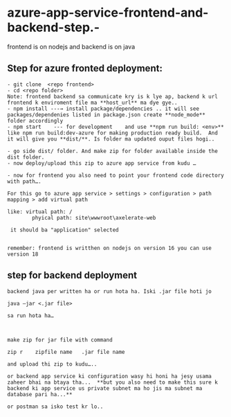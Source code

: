 # azure-app-service-frontend-and-backend-step.-
frontend is on nodejs and backend is on java


Step for azure fronted deployment:
-----------------------------------------
    
    - git clone  <repo frontend>
    - cd <repo folder>
    Note: frontend backend sa communicate kry is k lye ap, backend k url frontend k enviroment file ma **host_url** ma dye gye..
    - npm install ---→ install package/dependencies .. it will see packages/dependenies listed in package.json create **node_mode** folder accordingly
    - npm start    --- for development    and use **npm run build: <env>** like npm run build:dev-azure for making production ready build.  And it will give you **dist/**. Is folder ma updated ouput files hogi..
    
    - go side dist/ folder. And make zip for folder available inside the dist folder. 
    - now deploy/upload this zip to azure app service from kudu …
    
    - now for frontend you also need to point your frontend code directory with path….
    
    For this go to azure app service > settings > configuration > path mapping > add virtual path 
    
    like: virtual path: /
            phyical path: site\wwwroot\axelerate-web 

     it should ba "application" selected
    
    
    remember: frontend is writthen on nodejs on version 16 you can use version 18





step for backend deployment
-----------------------------------
	      
    backend java per written ha or run hota ha. Iski .jar file hoti jo
    
    java –jar <.jar file>
    
    sa run hota ha…
    
    
    
    make zip for jar file with command
    
    zip r    zipfile name   .jar file name
    
    and upload thi zip to kudu…..

    or backend app service ki configuration wasy hi honi ha jesy usama zaheer bhai na btaya tha...  **but you also need to make this sure k backend ki app service us private subnet ma ho jis ma subnet ma database pari ha...**
    
    or postman sa isko test kr lo..

    
